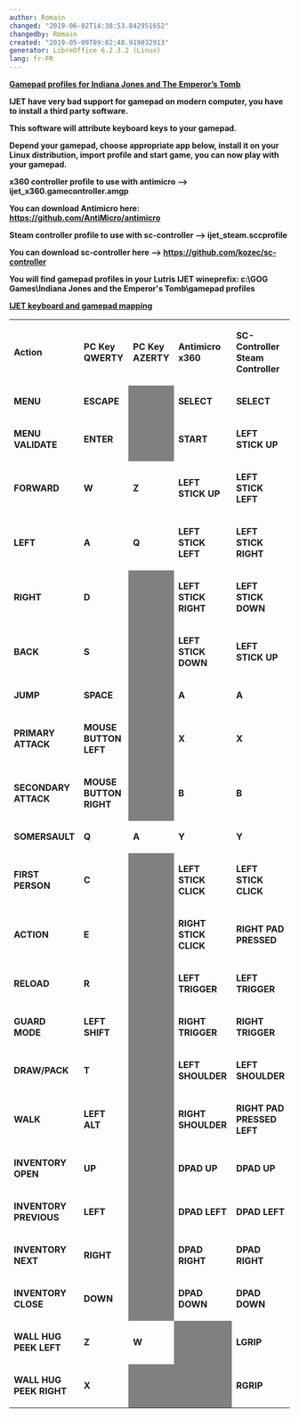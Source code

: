 ```yaml
---
author: Romain
changed: "2019-06-02T14:38:53.842951652"
changedby: Romain
created: "2019-05-09T09:02:48.919032913"
generator: LibreOffice 6.2.3.2 (Linux)
lang: fr-FR
---
```


<u>**Gamepad profiles for Indiana Jones and The Emperor’s Tomb**</u>

**IJET have very bad support for gamepad on modern computer, you have to
install a third party software.**

**This software will attribute keyboard keys to your gamepad.**

**Depend your gamepad, choose appropriate app below, install it on your
Linux distribution, import profile and start game, you can now play with
your gamepad.**

**x360 controller profile to use with antimicro -->
ijet_x360.gamecontroller.amgp**

<span style="font-variant: normal"><span
style="font-style: normal">**You can download Antimicro here:
<https://github.com/AntiMicro/antimicro>**</span></span>

**Steam controller profile to use with sc-controller -->
ijet_steam.sccprofile**

<span style="font-variant: normal"><span
style="font-style: normal">**You can download sc-controller here -->
<https://github.com/kozec/sc-controller>**</span></span>

**You will find gamepad profiles in your Lutris IJET wineprefix: c:\\GOG
Games\\Indiana Jones and the Emperor's Tomb\\gamepad profiles**

  
  

<u>**IJET keyboard and gamepad mapping**</u>

<table width="574" data-cellpadding="2" data-cellspacing="1" style="background: transparent" data-border="2">
<tbody>
<tr class="odd" style="background: transparent">
<td width="95" style="background: transparent"><p><strong>Action</strong></p></td>
<td width="129" style="background: transparent"><p><strong>PC Key QWERTY</strong></p></td>
<td width="59" style="background: transparent"><p><strong>PC Key AZERTY</strong></p></td>
<td width="123" style="background: transparent"><p><strong>Antimicro x360</strong></p></td>
<td width="141" style="background: transparent"><p><strong>SC-Controller Steam Controller</strong></p></td>
</tr>
<tr class="even" style="background: transparent">
<td width="95" style="background: transparent"><p><strong>MENU</strong></p></td>
<td width="129" style="background: transparent"><p><strong>ESCAPE</strong></p></td>
<td width="59" data-bgcolor="#808080" style="background: #808080"><p><br />
</p></td>
<td width="123" style="background: transparent"><p><strong>SELECT</strong></p></td>
<td width="141" style="background: transparent"><p><strong>SELECT</strong></p></td>
</tr>
<tr class="odd" style="background: transparent">
<td width="95" style="background: transparent"><p><strong>MENU VALIDATE</strong></p></td>
<td width="129" style="background: transparent"><p><strong>ENTER</strong></p></td>
<td width="59" data-bgcolor="#808080" style="background: #808080"><p><br />
</p></td>
<td width="123" style="background: transparent"><p><strong>START</strong></p></td>
<td width="141" style="background: transparent"><p><strong>LEFT STICK UP</strong></p></td>
</tr>
<tr class="even" style="background: transparent">
<td width="95" style="background: transparent"><p><strong>FORWARD</strong></p></td>
<td width="129" style="background: transparent"><p><strong>W</strong></p></td>
<td width="59" style="background: transparent"><p><strong>Z</strong></p></td>
<td width="123" style="background: transparent"><p><strong>LEFT STICK UP</strong></p></td>
<td width="141" style="background: transparent"><p><strong>LEFT STICK LEFT</strong></p></td>
</tr>
<tr class="odd" style="background: transparent">
<td width="95" style="background: transparent"><p><strong>LEFT</strong></p></td>
<td width="129" style="background: transparent"><p><strong>A</strong></p></td>
<td width="59" style="background: transparent"><p><strong>Q</strong></p></td>
<td width="123" style="background: transparent"><p><strong>LEFT STICK LEFT</strong></p></td>
<td width="141" style="background: transparent"><p><strong>LEFT STICK RIGHT</strong></p></td>
</tr>
<tr class="even" style="background: transparent">
<td width="95" style="background: transparent"><p><strong>RIGHT</strong></p></td>
<td width="129" style="background: transparent"><p><strong>D</strong></p></td>
<td width="59" data-bgcolor="#808080" style="background: #808080"><p><br />
</p></td>
<td width="123" style="background: transparent"><p><strong>LEFT STICK RIGHT</strong></p></td>
<td width="141" style="background: transparent"><p><strong>LEFT STICK DOWN</strong></p></td>
</tr>
<tr class="odd" style="background: transparent">
<td width="95" style="background: transparent"><p><strong>BACK</strong></p></td>
<td width="129" style="background: transparent"><p><strong>S</strong></p></td>
<td width="59" data-bgcolor="#808080" style="background: #808080"><p><br />
</p></td>
<td width="123" style="background: transparent"><p><strong>LEFT STICK DOWN</strong></p></td>
<td width="141" style="background: transparent"><p><strong>LEFT STICK UP</strong></p></td>
</tr>
<tr class="even" style="background: transparent">
<td width="95" style="background: transparent"><p><strong>JUMP</strong></p></td>
<td width="129" style="background: transparent"><p><strong>SPACE</strong></p></td>
<td width="59" data-bgcolor="#808080" style="background: #808080"><p><br />
</p></td>
<td width="123" style="background: transparent"><p><strong>A</strong></p></td>
<td width="141" style="background: transparent"><p><strong>A</strong></p></td>
</tr>
<tr class="odd" style="background: transparent">
<td width="95" style="background: transparent"><p><strong>PRIMARY ATTACK</strong></p></td>
<td width="129" style="background: transparent"><p><strong>MOUSE BUTTON LEFT</strong></p></td>
<td width="59" data-bgcolor="#808080" style="background: #808080"><p><br />
</p></td>
<td width="123" style="background: transparent"><p><strong>X</strong></p></td>
<td width="141" style="background: transparent"><p><strong>X</strong></p></td>
</tr>
<tr class="even" style="background: transparent">
<td width="95" style="background: transparent"><p><strong>SECONDARY ATTACK</strong></p></td>
<td width="129" style="background: transparent"><p><strong>MOUSE BUTTON RIGHT</strong></p></td>
<td width="59" data-bgcolor="#808080" style="background: #808080"><p><br />
</p></td>
<td width="123" style="background: transparent"><p><strong>B</strong></p></td>
<td width="141" style="background: transparent"><p><strong>B</strong></p></td>
</tr>
<tr class="odd" style="background: transparent">
<td width="95" style="background: transparent"><p><strong>SOMERSAULT</strong></p></td>
<td width="129" style="background: transparent"><p><strong>Q</strong></p></td>
<td width="59" style="background: transparent"><p><strong>A</strong></p></td>
<td width="123" style="background: transparent"><p><strong>Y</strong></p></td>
<td width="141" style="background: transparent"><p><strong>Y</strong></p></td>
</tr>
<tr class="even" style="background: transparent">
<td width="95" style="background: transparent"><p><strong>FIRST PERSON</strong></p></td>
<td width="129" style="background: transparent"><p><strong>C</strong></p></td>
<td width="59" data-bgcolor="#808080" style="background: #808080"><p><br />
</p></td>
<td width="123" style="background: transparent"><p><strong>LEFT STICK CLICK</strong></p></td>
<td width="141" style="background: transparent"><p><strong>LEFT STICK CLICK</strong></p></td>
</tr>
<tr class="odd" style="background: transparent">
<td width="95" style="background: transparent"><p><strong>ACTION</strong></p></td>
<td width="129" style="background: transparent"><p><strong>E</strong></p></td>
<td width="59" data-bgcolor="#808080" style="background: #808080"><p><br />
</p></td>
<td width="123" style="background: transparent"><p><strong>RIGHT STICK CLICK</strong></p></td>
<td width="141" style="background: transparent"><p><strong>RIGHT PAD PRESSED</strong></p></td>
</tr>
<tr class="even" style="background: transparent">
<td width="95" style="background: transparent"><p><strong>RELOAD</strong></p></td>
<td width="129" style="background: transparent"><p><strong>R</strong></p></td>
<td width="59" data-bgcolor="#808080" style="background: #808080"><p><br />
</p></td>
<td width="123" style="background: transparent"><p><strong>LEFT TRIGGER</strong></p></td>
<td width="141" style="background: transparent"><p><strong>LEFT TRIGGER</strong></p></td>
</tr>
<tr class="odd" style="background: transparent">
<td width="95" style="background: transparent"><p><strong>GUARD MODE</strong></p></td>
<td width="129" style="background: transparent"><p><strong>LEFT SHIFT</strong></p></td>
<td width="59" data-bgcolor="#808080" style="background: #808080"><p><br />
</p></td>
<td width="123" style="background: transparent"><p><strong>RIGHT TRIGGER</strong></p></td>
<td width="141" style="background: transparent"><p><strong>RIGHT TRIGGER</strong></p></td>
</tr>
<tr class="even" style="background: transparent">
<td width="95" style="background: transparent"><p><strong>DRAW/PACK</strong></p></td>
<td width="129" style="background: transparent"><p><strong>T</strong></p></td>
<td width="59" data-bgcolor="#808080" style="background: #808080"><p><br />
</p></td>
<td width="123" style="background: transparent"><p><strong>LEFT SHOULDER</strong></p></td>
<td width="141" style="background: transparent"><p><strong>LEFT SHOULDER</strong></p></td>
</tr>
<tr class="odd" style="background: transparent">
<td width="95" style="background: transparent"><p><strong>WALK</strong></p></td>
<td width="129" style="background: transparent"><p><strong>LEFT ALT</strong></p></td>
<td width="59" data-bgcolor="#808080" style="background: #808080"><p><br />
</p></td>
<td width="123" style="background: transparent"><p><strong>RIGHT SHOULDER</strong></p></td>
<td width="141" style="background: transparent"><p><strong>RIGHT PAD PRESSED LEFT</strong></p></td>
</tr>
<tr class="even" style="background: transparent">
<td width="95" style="background: transparent"><p><strong>INVENTORY OPEN</strong></p></td>
<td width="129" style="background: transparent"><p><strong>UP</strong></p></td>
<td width="59" data-bgcolor="#808080" style="background: #808080"><p><br />
</p></td>
<td width="123" style="background: transparent"><p><strong>DPAD UP</strong></p></td>
<td width="141" style="background: transparent"><p><strong>DPAD UP</strong></p></td>
</tr>
<tr class="odd" style="background: transparent">
<td width="95" style="background: transparent"><p><strong>INVENTORY PREVIOUS</strong></p></td>
<td width="129" style="background: transparent"><p><strong>LEFT</strong></p></td>
<td width="59" data-bgcolor="#808080" style="background: #808080"><p><br />
</p></td>
<td width="123" style="background: transparent"><p><strong>DPAD LEFT</strong></p></td>
<td width="141" style="background: transparent"><p><strong>DPAD LEFT</strong></p></td>
</tr>
<tr class="even" style="background: transparent">
<td width="95" style="background: transparent"><p><strong>INVENTORY NEXT</strong></p></td>
<td width="129" style="background: transparent"><p><strong>RIGHT</strong></p></td>
<td width="59" data-bgcolor="#808080" style="background: #808080"><p><br />
</p></td>
<td width="123" style="background: transparent"><p><strong>DPAD RIGHT</strong></p></td>
<td width="141" style="background: transparent"><p><strong>DPAD RIGHT</strong></p></td>
</tr>
<tr class="odd" style="background: transparent">
<td width="95" style="background: transparent"><p><strong>INVENTORY CLOSE</strong></p></td>
<td width="129" style="background: transparent"><p><strong>DOWN</strong></p></td>
<td width="59" data-bgcolor="#808080" style="background: #808080"><p><br />
</p></td>
<td width="123" style="background: transparent"><p><strong>DPAD DOWN</strong></p></td>
<td width="141" style="background: transparent"><p><strong>DPAD DOWN</strong></p></td>
</tr>
<tr class="even" style="background: transparent">
<td width="95" style="background: transparent"><p><strong>WALL HUG PEEK LEFT</strong></p></td>
<td width="129" style="background: transparent"><p><strong>Z</strong></p></td>
<td width="59" style="background: transparent"><p><strong>W</strong></p></td>
<td width="123" data-bgcolor="#808080" style="background: #808080"><p><br />
</p></td>
<td width="141" style="background: transparent"><p><strong>LGRIP</strong></p></td>
</tr>
<tr class="odd" style="background: transparent">
<td width="95" style="background: transparent"><p><strong>WALL HUG PEEK RIGHT</strong></p></td>
<td width="129" style="background: transparent"><p><strong>X</strong></p></td>
<td width="59" data-bgcolor="#808080" style="background: #808080"><p><br />
</p></td>
<td width="123" data-bgcolor="#808080" style="background: #808080"><p><br />
</p></td>
<td width="141" style="background: transparent"><p><strong>RGRIP</strong></p></td>
</tr>
</tbody>
</table>
